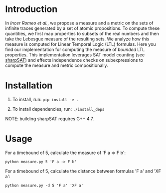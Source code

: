 # Introduction

In *Incer Romeo et al.*, we propose a measure and a metric on the sets of infinite traces generated by a set of atomic propositions. To compute these quantities, we first map properties to subsets of the real numbers and then take the Lebesgue measure of the resulting sets. We analyze how this measure is computed for Linear Temporal Logic (LTL) formulas. Here you find our implementation for computing the measure of *bounded* LTL properties. This implementation leverages SAT model counting (see [sharpSAT](https://github.com/marcthurley/sharpSAT)) and effects independence checks on subexpressions to compute the measure and metric compositionally.

# Installation

1. To install, run:
`pip install -e .`

2. To install dependencies, run:
`./install_deps`

NOTE: building sharpSAT requires G++ 4.7.

# Usage
For a timebound of 5, calculate the measure of 'F a => F b':

`python measure.py 5 'F a -> F b'`

For a timebound of 5, calculate the distance between formulas 'F a' and 'XF a':

`python measure.py -d 5 'F a' 'XF a'`

